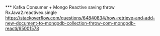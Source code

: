 *** Kafka Consumer + Mongo Reactive saving throw RxJava2.reactivex.single
https://stackoverflow.com/questions/64840834/how-retrieve-and-add-new-document-to-mongodb-collection-throw-com-mongodb-reacti/65001578